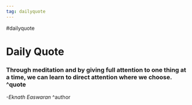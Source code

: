 ```yaml
---
tag: dailyquote
---
```


#dailyquote

# Daily Quote

### Through meditation and by giving full attention to one thing at a time, we can learn to direct attention where we choose. ^quote
*-Eknath Easwaran* ^author
